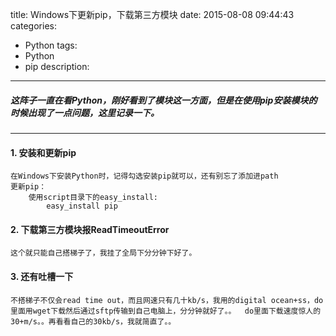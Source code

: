 title: Windows下更新pip，下载第三方模块
date: 2015-08-08 09:44:43
categories: 
- Python
tags: 
- Python
- pip
description:
---
##### 这阵子一直在看Python，刚好看到了模块这一方面，但是在使用pip安装模块的时候出现了一点问题，这里记录一下。
---
#### 1. 安装和更新pip
    在Windows下安装Python时，记得勾选安装pip就可以，还有别忘了添加进path
    更新pip：
        使用script目录下的easy_install:
            easy_install pip


#### 2. 下载第三方模块报ReadTimeoutError
    这个就只能自己搭梯子了，我挂了全局下分分钟下好了。


#### 3. 还有吐槽一下
    不搭梯子不仅会read time out，而且网速只有几十kb/s，我用的digital ocean+ss，do里面用wget下载然后通过sftp传输到自己电脑上，分分钟就好了。。  do里面下载速度惊人的30+m/s。。再看看自己的30kb/s，我就简直了。。
